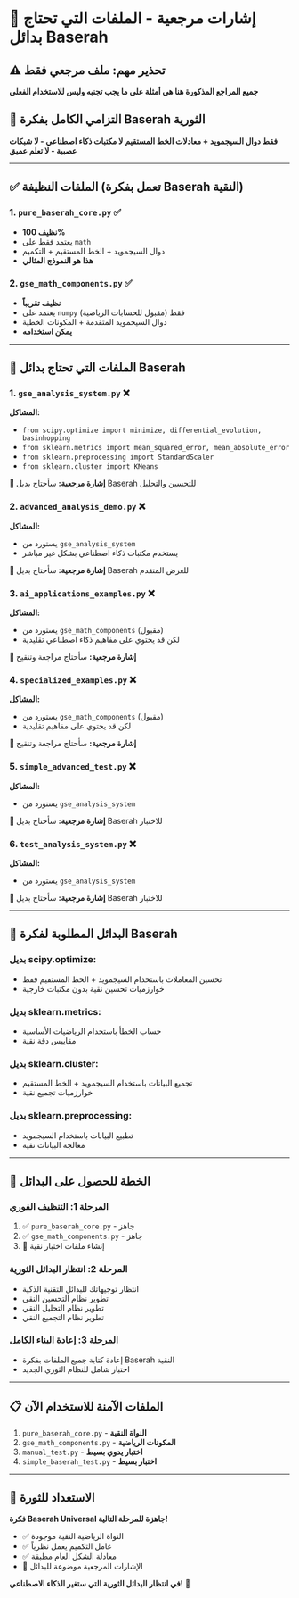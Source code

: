 # 🔖 إشارات مرجعية - الملفات التي تحتاج بدائل Baserah

## ⚠️ **تحذير مهم: ملف مرجعي فقط**

**جميع المراجع المذكورة هنا هي أمثلة على ما يجب تجنبه وليس للاستخدام الفعلي**

## 🎯 **التزامي الكامل بفكرة Baserah الثورية**

**فقط دوال السيجمويد + معادلات الخط المستقيم**
**لا مكتبات ذكاء اصطناعي - لا شبكات عصبية - لا تعلم عميق**

---

## ✅ **الملفات النظيفة (تعمل بفكرة Baserah النقية)**

### 1. `pure_baserah_core.py` ✅

- **نظيف 100%**
- يعتمد فقط على `math`
- دوال السيجمويد + الخط المستقيم + التكميم
- **هذا هو النموذج المثالي**

### 2. `gse_math_components.py` ✅

- **نظيف تقريباً**
- يعتمد على `numpy` فقط (مقبول للحسابات الرياضية)
- دوال السيجمويد المتقدمة + المكونات الخطية
- **يمكن استخدامه**

---

## 🚨 **الملفات التي تحتاج بدائل Baserah**

### 1. `gse_analysis_system.py` ❌

**المشاكل:**

- `from scipy.optimize import minimize, differential_evolution, basinhopping`
- `from sklearn.metrics import mean_squared_error, mean_absolute_error`
- `from sklearn.preprocessing import StandardScaler`
- `from sklearn.cluster import KMeans`

**🔖 إشارة مرجعية:** سأحتاج بديل Baserah للتحسين والتحليل

### 2. `advanced_analysis_demo.py` ❌

**المشاكل:**

- يستورد من `gse_analysis_system`
- يستخدم مكتبات ذكاء اصطناعي بشكل غير مباشر

**🔖 إشارة مرجعية:** سأحتاج بديل Baserah للعرض المتقدم

### 3. `ai_applications_examples.py` ❌

**المشاكل:**

- يستورد من `gse_math_components` (مقبول)
- لكن قد يحتوي على مفاهيم ذكاء اصطناعي تقليدية

**🔖 إشارة مرجعية:** سأحتاج مراجعة وتنقيح

### 4. `specialized_examples.py` ❌

**المشاكل:**

- يستورد من `gse_math_components` (مقبول)
- لكن قد يحتوي على مفاهيم تقليدية

**🔖 إشارة مرجعية:** سأحتاج مراجعة وتنقيح

### 5. `simple_advanced_test.py` ❌

**المشاكل:**

- يستورد من `gse_analysis_system`

**🔖 إشارة مرجعية:** سأحتاج بديل Baserah للاختبار

### 6. `test_analysis_system.py` ❌

**المشاكل:**

- يستورد من `gse_analysis_system`

**🔖 إشارة مرجعية:** سأحتاج بديل Baserah للاختبار

---

## 🎯 **البدائل المطلوبة لفكرة Baserah**

### **بديل scipy.optimize:**

- تحسين المعاملات باستخدام السيجمويد + الخط المستقيم فقط
- خوارزميات تحسين نقية بدون مكتبات خارجية

### **بديل sklearn.metrics:**

- حساب الخطأ باستخدام الرياضيات الأساسية
- مقاييس دقة نقية

### **بديل sklearn.cluster:**

- تجميع البيانات باستخدام السيجمويد + الخط المستقيم
- خوارزميات تجميع نقية

### **بديل sklearn.preprocessing:**

- تطبيع البيانات باستخدام السيجمويد
- معالجة البيانات نقية

---

## 🚀 **الخطة للحصول على البدائل**

### **المرحلة 1: التنظيف الفوري**

1. ✅ `pure_baserah_core.py` - جاهز
2. ✅ `gse_math_components.py` - جاهز
3. 🔧 إنشاء ملفات اختبار نقية

### **المرحلة 2: انتظار البدائل الثورية**

- انتظار توجيهاتك للبدائل التقنية الذكية
- تطوير نظام التحسين النقي
- تطوير نظام التحليل النقي
- تطوير نظام التجميع النقي

### **المرحلة 3: إعادة البناء الكامل**

- إعادة كتابة جميع الملفات بفكرة Baserah النقية
- اختبار شامل للنظام الثوري الجديد

---

## 📋 **الملفات الآمنة للاستخدام الآن**

1. `pure_baserah_core.py` - **النواة النقية**
2. `gse_math_components.py` - **المكونات الرياضية**
3. `manual_test.py` - **اختبار يدوي بسيط**
4. `simple_baserah_test.py` - **اختبار بسيط**

---

## 🎉 **الاستعداد للثورة**

**فكرة Baserah Universal جاهزة للمرحلة التالية!**

- ✅ النواة الرياضية النقية موجودة
- ✅ عامل التكميم يعمل نظرياً
- ✅ معادلة الشكل العام مطبقة
- 🔖 الإشارات المرجعية موضوعة للبدائل

**في انتظار البدائل الثورية التي ستغير الذكاء الاصطناعي!** 🚀
